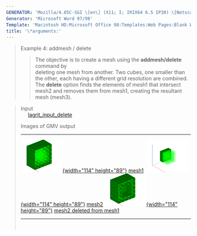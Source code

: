 ```yaml
---
GENERATOR: 'Mozilla/4.05C-SGI \[en\] (X11; I; IRIX64 6.5 IP30) \[Netscape\]'
Generator: 'Microsoft Word 97/98'
Template: 'Macintosh HD:Microsoft Office 98:Templates:Web Pages:Blank Web Page'
title: '\*arguments:'
---
```


> Example 4: addmesh / delete
>
> > The objective is to create a mesh using the **addmesh/delete**
> > command by\
> > deleting one mesh from another.
> > Two cubes, one smaller than the other, each having a different grid
> > resolution are combined. The **delete** option finds the elements of
> > mesh1 that intersect\
> > mesh2 and removes them from mesh1, creating the resultant mesh
> > (mesh3).

> Input\
>      [lagrit\_input\_delete](../input_output/lagrit_input_delete)
>
> Images of GMV output
>
>   -------------------------------------------------------------------------------------------------------------------------------------------------------------------- ------------------------------------------------------------------------------------------------------------------------------------------------------------------- ------------------------------------------------------------------------------------------------------------------------------------------------------------------------------------------
>   [![](image/addmesh_delete/addmesh_mesh1_tn.gif){width="114" height="89"}](image/addmesh_delete/addmesh_mesh1.gif) [mesh1](image/addmesh_delete/addmesh_mesh1.gif)    [![](image/addmesh_delete/addmesh_mesh2_tn.gif){width="114" height="89"}](image/addmesh_delete/addmesh_mesh2.gif) [mesh2](image/addmesh_delete/addmesh_mesh2.gif)   [![](image/addmesh_delete/addmesh_delete_tn.gif){width="114" height="89"}](image/addmesh_delete/addmesh_delete.gif) [mesh2 deleted from mesh1](image/addmesh_delete/addmesh_delete.gif) 
>   -------------------------------------------------------------------------------------------------------------------------------------------------------------------- ------------------------------------------------------------------------------------------------------------------------------------------------------------------- ------------------------------------------------------------------------------------------------------------------------------------------------------------------------------------------
>
>  
>
>
